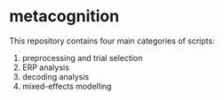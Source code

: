# metacognition

This repository contains four main categories of scripts:
1. preprocessing and trial selection
2. ERP analysis
3. decoding analysis
4. mixed-effects modelling


